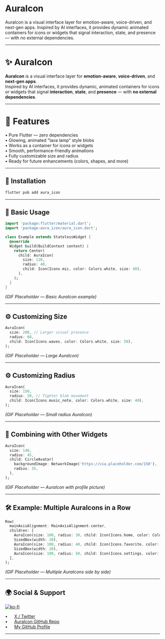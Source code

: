 # AuraIcon

AuraIcon is a visual interface layer for emotion-aware, voice-driven, and next-gen apps. Inspired by AI interfaces, it provides dynamic animated containers for icons or widgets that signal interaction, state, and presence — with no external dependencies.

---
# ✨ AuraIcon

**AuraIcon** is a visual interface layer for **emotion-aware**, **voice-driven**, and **next-gen apps**.  
Inspired by AI interfaces, it provides dynamic, animated containers for icons or widgets that signal **interaction**, **state**, and **presence** — with **no external dependencies**.

---

# 📌 Features

• Pure Flutter — zero dependencies  
• Glowing, animated "lava lamp" style blobs  
• Works as a container for icons or widgets  
• Smooth, performance-friendly animations  
• Fully customizable size and radius  
• Ready for future enhancements (colors, shapes, and more)  

---

## 🚀 Installation

```bash
flutter pub add aura_icon
````

---

## 🎯 Basic Usage

```dart
import 'package:flutter/material.dart';
import 'package:aura_icon/aura_icon.dart';

class Example extends StatelessWidget {
  @override
  Widget build(BuildContext context) {
    return Center(
      child: AuraIcon(
        size: 120,
        radius: 40,
        child: Icon(Icons.mic, color: Colors.white, size: 40),
      ),
    );
  }
}
```

*(GIF Placeholder — Basic AuraIcon example)*

---

## ⚙️ Customizing Size

```dart
AuraIcon(
  size: 200, // Larger visual presence
  radius: 60,
  child: Icon(Icons.waves, color: Colors.white, size: 50),
);
```

*(GIF Placeholder — Large AuraIcon)*

---

## ⚙️ Customizing Radius

```dart
AuraIcon(
  size: 150,
  radius: 20, // Tighter blob movement
  child: Icon(Icons.music_note, color: Colors.white, size: 40),
);
```

*(GIF Placeholder — Small radius AuraIcon)*

---

## 🎨 Combining with Other Widgets

```dart
AuraIcon(
  size: 140,
  radius: 45,
  child: CircleAvatar(
    backgroundImage: NetworkImage('https://via.placeholder.com/150'),
    radius: 35,
  ),
);
```

*(GIF Placeholder — AuraIcon with profile picture)*

---

## 🛠 Example: Multiple AuraIcons in a Row

```dart
Row(
  mainAxisAlignment: MainAxisAlignment.center,
  children: [
    AuraIcon(size: 100, radius: 30, child: Icon(Icons.home, color: Colors.white)),
    SizedBox(width: 20),
    AuraIcon(size: 100, radius: 40, child: Icon(Icons.favorite, color: Colors.white)),
    SizedBox(width: 20),
    AuraIcon(size: 100, radius: 50, child: Icon(Icons.settings, color: Colors.white)),
  ],
);
```

*(GIF Placeholder — Multiple AuraIcons side by side)*

---

## 🌍 Social & Support

[![ko-fi](https://ko-fi.com/img/githubbutton_sm.svg)](https://ko-fi.com/K3K41IGAX3)

• <img src="https://upload.wikimedia.org/wikipedia/commons/5/53/X_logo_2023_original.svg" width="14"/>   [X / Twitter](https://x.com/kutlwano_drew)  
• <img src="https://github.githubassets.com/images/modules/logos_page/GitHub-Mark.png" width="14"/>   [AuraIcon GitHub Repo](https://github.com/kutlwano-drew/aura_icon)  
• <img src="https://github.githubassets.com/images/modules/logos_page/GitHub-Mark.png" width="14"/>   [My GitHub Profile](https://github.com/kutlwano-drew)  

---



